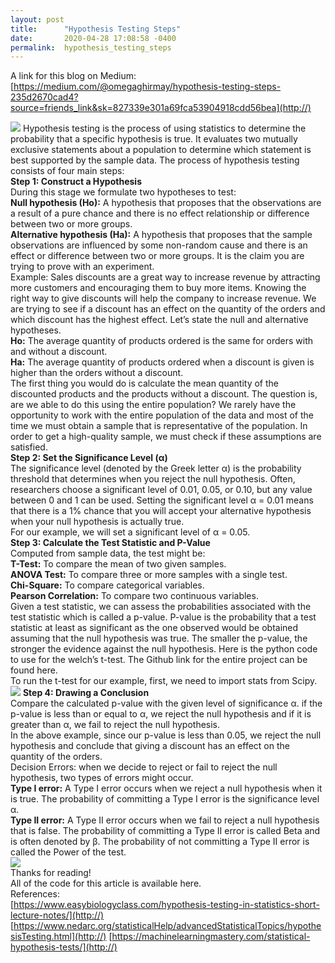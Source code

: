 ```yaml
---
layout: post
title:      "Hypothesis Testing Steps"
date:       2020-04-28 17:08:58 -0400
permalink:  hypothesis_testing_steps
---
```



A link for this blog on Medium:<br>
[https://medium.com/@omegaghirmay/hypothesis-testing-steps-235d2670cad4?source=friends_link&sk=827339e301a69fca53904918cdd56bea](http://)

![](https://user-images.githubusercontent.com/23279623/80536285-23e87200-8970-11ea-8dbe-24f92cb87f64.png)
Hypothesis testing is the process of using statistics to determine the probability that a specific hypothesis is true. It evaluates two mutually exclusive statements about a population to determine which statement is best supported by the sample data. The process of hypothesis testing consists of four main steps:<br>
**Step 1: Construct a Hypothesis**<br>
During this stage we formulate two hypotheses to test:<br>
**Null hypothesis (Ho):** A hypothesis that proposes that the observations are a result of a pure chance and there is no effect relationship or difference between two or more groups.<br>
**Alternative hypothesis (Ha):** A hypothesis that proposes that the sample observations are influenced by some non-random cause and there is an effect or difference between two or more groups. It is the claim you are trying to prove with an experiment.<br>
Example: Sales discounts are a great way to increase revenue by attracting more customers and encouraging them to buy more items. Knowing the right way to give discounts will help the company to increase revenue. We are trying to see if a discount has an effect on the quantity of the orders and which discount has the highest effect. Let’s state the null and alternative hypotheses.<br>
**Ho:** The average quantity of products ordered is the same for orders with and without a discount.<br>
**Ha:**  The average quantity of products ordered when a discount is given is higher than the orders without a discount.<br>
The first thing you would do is calculate the mean quantity of the discounted products and the products without a discount. The question is, are we able to do this using the entire population? We rarely have the opportunity to work with the entire population of the data and most of the time we must obtain a sample that is representative of the population. In order to get a high-quality sample, we must check if these assumptions are satisfied.<br>
**Step 2: Set the Significance Level (α)**<br>
The significance level (denoted by the Greek letter α) is the probability threshold that determines when you reject the null hypothesis. Often, researchers choose a significant level of 0.01, 0.05, or 0.10, but any value between 0 and 1 can be used. Setting the significant level α = 0.01 means that there is a 1% chance that you will accept your alternative hypothesis when your null hypothesis is actually true.<br>
For our example, we will set a significant level of α = 0.05.<br>
**Step 3: Calculate the Test Statistic and P-Value**<br>
Computed from sample data, the test might be:<br>
**T-Test:** To compare the mean of two given samples.<br>
**ANOVA Test:**  To compare three or more samples with a single test.<br>
**Chi-Square:**  To compare categorical variables.<br>
**Pearson Correlation:**  To compare two continuous variables.<br>
Given a test statistic, we can assess the probabilities associated with the test statistic which is called a p-value. P-value is the probability that a test statistic at least as significant as the one observed would be obtained assuming that the null hypothesis was true. The smaller the p-value, the stronger the evidence against the null hypothesis. Here is the python code to use for the welch’s t-test. The Github link for the entire project can be found here.<br>
To run the t-test for our example, first, we need to import stats from Scipy.<br>
![](https://user-images.githubusercontent.com/23279623/80536404-55f9d400-8970-11ea-9781-79ddbf8aff83.png)
**Step 4: Drawing a Conclusion**<br>
Compare the calculated p-value with the given level of significance α. if the p-value is less than or equal to α, we reject the null hypothesis and if it is greater than α, we fail to reject the null hypothesis.<br>
In the above example, since our p-value is less than 0.05, we reject the null hypothesis and conclude that giving a discount has an effect on the quantity of the orders.<br>
Decision Errors:
when we decide to reject or fail to reject the null hypothesis, two types of errors might occur.<br>
**Type I error:** A Type I error occurs when we reject a null hypothesis when it is true. The probability of committing a Type I error is the significance level α.<br>
**Type II error:**  A Type II error occurs when we fail to reject a null hypothesis that is false. The probability of committing a Type II error is called Beta and is often denoted by β. The probability of not committing a Type II error is called the Power of the test.<br>
![](https://user-images.githubusercontent.com/23279623/80536830-010a8d80-8971-11ea-8eda-9f211baae3b2.png)<br>
Thanks for reading!<br>
All of the code for this article is available here.<br>
References:<br>
[https://www.easybiologyclass.com/hypothesis-testing-in-statistics-short-lecture-notes/](http://)
[https://www.nedarc.org/statisticalHelp/advancedStatisticalTopics/hypothesisTesting.html](http://)
[https://machinelearningmastery.com/statistical-hypothesis-tests/](http://)

